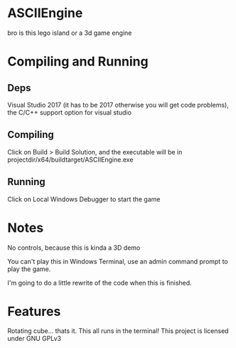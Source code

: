 # ASCIIEngine
bro is this lego island or a 3d game engine
# Compiling and Running
## Deps
Visual Studio 2017 (it has to be 2017 otherwise you will get code problems), the C/C++ support option for visual studio
## Compiling
Click on Build > Build Solution, and the executable will be in projectdir/x64/buildtarget/ASCIIEngine.exe
## Running
Click on Local Windows Debugger to start the game
# Notes
No controls, because this is kinda a 3D demo

You can't play this in Windows Terminal, use an admin command prompt to play the game.

I'm going to do a little rewrite of the code when this is finished.
# Features
Rotating cube... thats it.
This all runs in the terminal! This project is licensed under GNU GPLv3